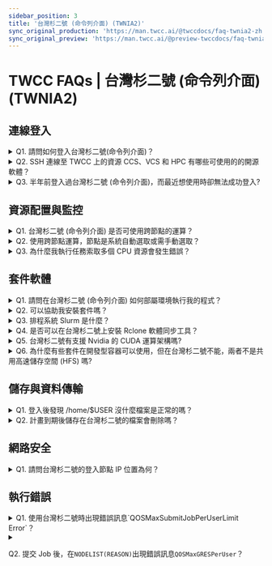 ```yaml
---
sidebar_position: 3
title: '台灣杉二號 (命令列介面) (TWNIA2)'
sync_original_production: 'https://man.twcc.ai/@twccdocs/faq-twnia2-zh' 
sync_original_preview: 'https://man.twcc.ai/@preview-twccdocs/faq-twnia2-zh'
---
```


# TWCC FAQs | 台灣杉二號 (命令列介面) (TWNIA2)

## 連線登入

<details>

<summary> Q1. 請問如何登入台灣杉二號(命令列介面)？</summary>

使用 SSH 方式登入，登入節點為 ln01.twcc.ai，先輸入主機密碼再輸入OTP，即完成登入，詳細登入步驟請參考[此文件](https://man.twcc.ai/@twccdocs/doc-twnia2-main-zh/https%3A%2F%2Fman.twcc.ai%2F%40twccdocs%2Fguide-twnia2-login-and-logout-zh)。

</details>

<details>

<summary> Q2. SSH 連線至 TWCC 上的資源 CCS、VCS 和 HPC 有哪些可使用的的開源軟體？</summary>

可以使用 MobaXterm、PuTTY 和 VSCode...等第三方開源軟體。

</details>

<details>

<summary> Q3. 半年前登入過台灣杉二號 (命令列介面)，而最近想使用時卻無法成功登入?</summary>

因為個人主機密碼時效是 180 天，如超過時效，需至 [Service 會員服務系統 <i class="fa fa-question-circle fa-question-circle-for-service" aria-hidden="true"></i>](https://man.twcc.ai/@twsdocs/howto-service-access-service-zh) 更改個人主機密碼，修改完成後再進行登入。
</details>
<div style={{height:10+'px'}}></div>

## 資源配置與監控

<details>

<summary> Q1. 台灣杉二號 (命令列介面) 是否可使用跨節點的運算？</summary>

台灣杉二號 (命令列介面) 可透過 [Slurm](https://man.twcc.ai/@twccdocs/doc-twnia2-main-zh/%2F%40twccdocs%2Fguide-twnia2-slurm-intro-zh) 指令索取計算資源，執行[跨節點高速運算](https://man.twcc.ai/@twccdocs/doc-twnia2-main-zh/https%3A%2F%2Fman.twcc.ai%2F%40twccdocs%2Fhowto-twnia2-run-parallel-job-container-zh)，將高負載的工作量平均分派，提升處理效率。

</details>

<details>

<summary> Q2. 使用跨節點運算，節點是系統自動選取或需手動選取？</summary>

您可以使用 Slurm 指令選取節點，相關指令請參考[此文件](https://man.twcc.ai/@twccdocs/doc-twnia2-main-zh/%2F%40twccdocs%2Fguide-twnia2-job-parameter-zh)。
</details>

<details>

<summary> Q3. 為什麼我執行任務索取多個 CPU 資源會發生錯誤？</summary>

請確認使用的資源比例，因台灣杉二號的資源比例必須為 1 GPU : 4 CPU : 90 GB Memory，例：GPU 數量須設定為 8 個才能取得 32 個 CPU。

</details>
<div style={{height:10+'px'}}></div>


## 套件軟體
<details>

<summary> Q1. 請問在台灣杉二號 (命令列介面) 如何部屬環境執行我的程式？</summary>

1. Conda：使用簡單的 Conda 指令即可將套件安裝完成，並能切換至指定的虛擬環境，使用不同版本的 Python，解決多版本的相容問題，請參考[此文件](https://man.twcc.ai/@twccdocs/doc-twnia2-main-zh/https%3A%2F%2Fman.twcc.ai%2F%40twccdocs%2Fhowto-twnia2-conda-manage-packages-submit-job-zh)了解更多。
2. Singularity：透過 Singularity 包裝您所需的套件與程式，建立可在台灣杉二號 (命令列介面)  服務執行運算工作的容器環境，並可以快速部署套件、搬移、以及分享，請參考[此文件](https://man.twcc.ai/@twccdocs/doc-twnia2-main-zh/https%3A%2F%2Fman.twcc.ai%2F%40twccdocs%2Fhowto-twnia2-create-sglrt-container-zh)了解更多。


</details>

<details>

<summary> Q2. 可以協助我安裝套件嗎？</summary>

您擁有自由安裝套件的權限，請您依所需自行安裝。此外，我們建議您使用 Conda 或 Singularity 容器管理套件。

</details>


<details>

<summary> Q3. 排程系統 Slurm 是什麼？</summary>

請參考[此文件](https://man.twcc.ai/@twccdocs/doc-twnia2-main-zh/%2F%40twccdocs%2Fguide-twnia2-slurm-intro-zh)有 Slurm 系統架構的詳細說明。

</details>

<details>

<summary> Q4. 是否可以在台灣杉二號上安裝 Rclone 軟體同步工具？</summary>

台灣杉二號有安裝最新版的 Rclone，可以使用 `module load rclone` 指令來取得 Rclone 的使用環境。而 Rclone 是使用 Go 語言撰寫，解壓縮在家目錄即可直接使用。 

</details>

<details>

<summary> Q5. 台灣杉二號有支援 Nvidia 的 CUDA 運算架構嗎?</summary>

有的，在登入台灣杉二號節點後執行 `module avail` 指令，將會列出所有的可被載入的 module 資訊，您可使用 `module load` 指令選擇所需的 CUDA 版本。

</details>

<details>

<summary> Q6. 為什麼有些套件在開發型容器可以使用，但在台灣杉二號不能，兩者不是共用高速儲存空間 (HFS) 嗎?</summary>

兩者儲存環境相同，但計算環境不同：

- 開發型容器的計算環境是由 TWCC 容器映像檔所建置。
- 而台灣杉二號則需使用者自行部署計算環境。 <i class="fa fa-lightbulb-o fa-20" aria-hidden="true"></i> <b>提示：</b> 台灣杉二號可使用 `module` 載入所需之套件，詳細使用方法請參考[此文件](https://man.twcc.ai/@twccdocs/doc-twnia2-main-zh/%2F%40twccdocs%2Fguide-twnia2-module-intro-zh)。

</details>
<div style={{height:10+'px'}}></div>

## 儲存與資料傳輸
<details>

<summary> Q1. 登入後發現 /home/$USER 沒什麼檔案是正常的嗎？
</summary>

台灣杉二號的儲存空間是採用高速檔案系統，而此空間的使用權限為您個人所有，若您未曾載入檔案，此空間便是空的。

</details>

<details>

<summary> Q2. 計畫到期後儲存在台灣杉二號的檔案會刪除嗎？
</summary>

登入台灣杉二號使用的儲存空間為高速檔案系統，儲存空間是跟著個人帳號非計畫，因此計畫到期後檔案不會隨計畫刪除。

<i class="fa fa-exclamation-triangle fa-20" aria-hidden="true"></i> <b>重要：</b> <b>系統會定期清理 TWCC 帳號下久未使用之資源，請務必定期備份您的資料。</b>

</details>
<div style={{height:10+'px'}}></div>

## 網路安全
<details>

<summary> Q1. 請問台灣杉二號的登入節點 IP 位置為何？ 

</summary>

203.145.219.98

</details>
<div style={{height:10+'px'}}></div>

## 執行錯誤

<details>

<summary> Q1. 使用台灣杉二號時出現錯誤訊息`QOSMaxSubmitJobPerUserLimit Error`？
</summary>

此錯誤訊息顯示您提交超過 20 個計算工作上限 (**gtest** 為測試用 Queue，僅能提交 5 個工作)。

若遇此情況，建議您先使用 `squeue` 指令查看任務狀態，再使用 `scancel` 取消狀態為等待中或運行中的任務，減少提交的任務數量。Queue 與計算資源使用說明可參考[此文件](https://man.twcc.ai/@twccdocs/doc-twnia2-main-zh/%2F%40twccdocs%2Fguide-twnia2-queue-zh)。

</details>

<details>

<summary>

 Q2. 提交 Job 後，在`NODELIST(REASON)`出現錯誤訊息`QOSMaxGRESPerUser`？ 

</summary> 

此錯誤訊息顯示您在台灣杉二號的計算工作加總 GPUs 已達上限 (系統基本設定為 40 張 GPUs)。

Queue 與計算資源使用說明可參考[此文件](https://man.twcc.ai/@twccdocs/doc-twnia2-main-zh/https%3A%2F%2Fman.twcc.ai%2F%40twccdocs%2Fguide-twnia2-queue-zh)，如達到上限將不能提交工作，請減少索取 GPU 資源。
    
</details>
